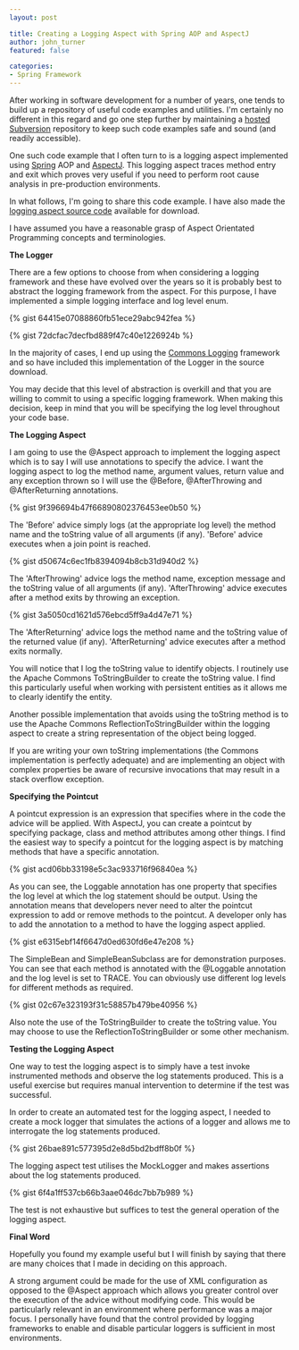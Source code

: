 ```yaml
---
layout: post

title: Creating a Logging Aspect with Spring AOP and AspectJ
author: john_turner
featured: false

categories:
- Spring Framework
---
```


After working in software development for a number of years, one tends to build up a repository of useful code examples and utilities. I'm certainly no different in this regard and go one step further by maintaining a [hosted](http://wush.net/) [Subversion](http://subversion.tigris.org/) repository to keep such code examples safe and sound (and readily accessible).

One such code example that I often turn to is a logging aspect implemented using [Spring](http://www.springsource.org/) AOP and [AspectJ](http://www.eclipse.org/aspectj/). This logging aspect traces method entry and exit which proves very useful if you need to perform root cause analysis in pre-production environments.

In what follows, I'm going to share this code example. I have also made the [logging aspect source code](http://thoughtforge.net/wp-content/uploads/2010/02/spring-tracing-aspect.zip") available for download.

I have assumed you have a reasonable grasp of Aspect Orientated Programming concepts and terminologies.

<!-- more -->

**The Logger**

There are a few options to choose from when considering a logging framework and these have evolved over the years so it is probably best to abstract the logging framework from the aspect. For this purpose, I have implemented a simple logging interface and log level enum.

{% gist 64415e07088860fb51ece29abc942fea %}

{% gist 72dcfac7decfbd889f47c40e1226924b %}

In the majority of cases, I end up using the [Commons Logging](http://commons.apache.org/logging/) framework and so have included this implementation of the Logger in the source download.

You may decide that this level of abstraction is overkill and that you are willing to commit to using a specific logging framework. When making this decision, keep in mind that you will be specifying the log level throughout your code base.

**The Logging Aspect**

I am going to use the @Aspect approach to implement the logging aspect which is to say I will use annotations to specify the advice. I want the logging aspect to log the method name, argument values, return value and any exception thrown so I will use the @Before, @AfterThrowing and @AfterReturning annotations.

{% gist 9f396694b47f66890802376453ee0b50 %}

The 'Before' advice simply logs (at the appropriate log level) the method name and the toString value of all arguments (if any). 'Before' advice executes when a join point is reached.

{% gist d50674c6ec1fb8394094b8cb31d940d2 %}

The 'AfterThrowing' advice logs the method name, exception message and the toString value of all arguments (if any). 'AfterThrowing' advice executes after a method exits by throwing an exception.

{% gist 3a5050cd1621d576ebcd5ff9a4d47e71 %}

The 'AfterReturning' advice logs the method name and the toString value of the returned value (if any). 'AfterReturning' advice executes after a method exits normally.

You will notice that I log the toString value to identify objects. I routinely use the Apache Commons ToStringBuilder to create the toString value. I find this particularly useful when working with persistent entities as it allows me to clearly identify the entity.

Another possible implementation that avoids using the toString method is to use the Apache Commons ReflectionToStringBuilder within the logging aspect to create a string representation of the object being logged.

If you are writing your own toString implementations (the Commons implementation is perfectly adequate) and are implementing an object with complex properties be aware of recursive invocations that may result in a stack overflow exception.

**Specifying the Pointcut**

A pointcut expression is an expression that specifies where in the code the advice will be applied. With AspectJ, you can create a pointcut by specifying package, class and method attributes among other things. I find the easiest way to specify a pointcut for the logging aspect is by matching methods that have a specific annotation.

{% gist acd06bb33198e5c3ac933716f96840ea %}

As you can see, the Loggable annotation has one property that specifies the log level at which the log statement should be output. Using the annotation means that developers never need to alter the pointcut expression to add or remove methods to the pointcut. A developer only has to add the annotation to a method to have the logging aspect applied.

{% gist e6315ebf14f6647d0ed630fd6e47e208 %}

The SimpleBean and SimpleBeanSubclass are for demonstration purposes. You can see that each method is annotated with the @Loggable annotation and the log level is set to TRACE. You can obviously use different log levels for different methods as required.

{% gist 02c67e323193f31c58857b479be40956 %}

Also note the use of the ToStringBuilder to create the toString value. You may choose to use the ReflectionToStringBuilder or some other mechanism.

**Testing the Logging Aspect**

One way to test the logging aspect is to simply have a test invoke instrumented methods and observe the log statements produced. This is a useful exercise but requires manual intervention to determine if the test was successful.

In order to create an automated test for the logging aspect, I needed to create a mock logger that simulates the actions of a logger and allows me to interrogate the log statements produced.

{% gist 26bae891c577395d2e8d5bd2bdff8b0f %}

The logging aspect test utilises the MockLogger and makes assertions about the log statements produced.

{% gist 6f4a1ff537cb66b3aae046dc7bb7b989 %}

The test is not exhaustive but suffices to test the general operation of the logging aspect.

**Final Word**

Hopefully you found my example useful but I will finish by saying that there are many choices that I made in deciding on this approach.

A strong argument could be made for the use of XML configuration as opposed to the @Aspect approach which allows you greater control over the execution of the advice without modifying code. This would be particularly relevant in an environment where performance was a major focus. I personally have found that the control provided by logging frameworks to enable and disable particular loggers is sufficient in most environments.
